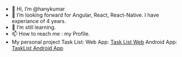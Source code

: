 - 👋 Hi, I’m @hanykumar
- 👀 I’m looking forward for Angular, React, React-Native. I have experiance of 4 years.
- 🌱 I’m still learning.
- 📫 How to reach me : my Profile.
- My personal project Task List:
  Web App: [Task List Web](https://task-list-pied-phi.vercel.app/)
  Android App: [TaskList Android App](https://play.google.com/store/apps/details?id=com.hanykumar.tasklist)
  

<!---
hanykumar/hanykumar is a ✨ special ✨ repository because its `README.md` (this file) appears on your GitHub profile.
You can click the Preview link to take a look at your changes.
--->
